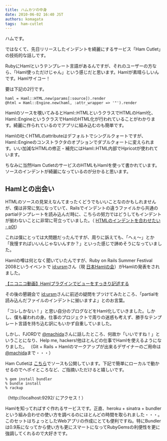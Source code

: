 ```yaml
---
title: ハムカツの中身
date: 2010-06-02 16:40 JST
authors: komagata
tags:  ham-cutlet
---
```

ハムです。

ではなくて、先日リリースしたインデントを綺麗にするサービス「Ham Cutlet」の技術的な話しです。

RubyにHamlというテンプレート言語があるんですが、それのユーザーの方なら、「Haml使っただけじゃん」という感じだと思います。Hamlが素晴らしいんです。Hamlサイコー！

要は下記の2行です。

```
haml = Haml::HTML.new(params[:source]).render
@html = Haml::Engine.new(haml, :attr_wrapper => '"').render
```

Hamlのソースを覗いてみるとHaml::HTMLというクラスでHTMLのHaml化、Haml::EngineというクラスでHamlのHTML化が行われていることがわかります。綺麗に作られているのでアプリに組み込むのも簡単です。

Hamlの吐くHTMLのattributeはデフォルトでシングルクォートですが、Haml::Engineのコンストラクタのオプションでダブルクォートに変えられます。いい加減なHTMLの修正・補完にはHaml::HTML内部でHpricotが使われています。

ちなみに当然Ham CutletのサービスのHTMLもHamlを使って書かれています。ソースのインデントが綺麗になっているのが分かると思います。

## Hamlとの出会い

HTMLのソースの見栄えなんてまったくどうでもいいことなのかもしれませんが、僕は非常に気になっていて、Railsでインデントの違うファイルから共通のpartialテンプレートを読み込んだ時に、こちらの努力ではどうしてもインデントが揃わないことに非常に苛立っていました。（ [HTMLのインデントを合わせたい - p0t](http://docs.komagata.org/4244)）

これは僕にとっては大問題だったんですが、周りに訴えても、「へぇ〜」とか「我慢すればいいんじゃないんすか？」といった感じで諦めそうになっていました。

Hamlの噂は何となく聞いていたんですが、Ruby on Rails Summer Festival 2008というイベントで [id:ursm](http://d.hatena.ne.jp/ursm/)さん（現 [日本Hamlの会](http://haml.ursm.jp/)）がHamlの発表をされました。

<script type="text/javascript" src="http://ext.nicovideo.jp/thumb_watch/sm4445816"></script><noscript><a href="http://www.nicovideo.jp/watch/sm4445816">【ニコニコ動画】Hamlプラグインでビューをすっきり記述する</a></noscript>

その後の懇親会で [id:ursm](http://d.hatena.ne.jp/ursm/)さんに前述の疑問をブツけてみたところ、「partialを読み込んだファイルのインデントに揃いますよ」とのお言葉。

「コレしかない！」と思い自分のブログなどをHaml化していきました。しかし、僕も雇われの身。仕事のプロジェクトで周りの迷惑も考えず、勝手なテンプレート言語を持ち込む訳にもいかず自重していました。

しかし、FJORDで [@machida](http://twitter.com/machida)さんに話したところ、何故か「いいですね！」ということになり、Help me, hackers!他ほとんどの仕事でHamlを使えるようになりました。 （Git + Rails + Hamlのマークアップが出来るデザイナーのご用命は [@machida](http://twitter.com/machida)まで・・・）

Ham Cutletは [こちら](http://github.com/komagata/hamcutlet)でソースも公開しています。下記で簡単にローカルで動かせるのでヘボイところなど、ご指摘いただけると嬉しいです。

```
% gem install bundler
% bundle install
% rackup
```

（http://localhost:9292/ にアクセス！）

Hamlを知ってればすぐ作れるサービスです。正直、heroku + sinatra + bundlerという組み合わせの使い方を調べるのにほとんどの時間を取られました・・・。このセットはちょっとしたWebアプリの作成にとても便利ですね。特にBundlerは0.9系になってから使い方も更にスマートになってRubyGemsの利便性を更に強調してくれるので大好きです。
